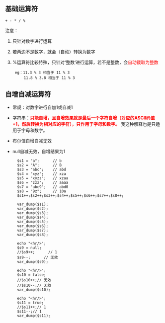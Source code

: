 ## 基础运算符
	+ - * / %

注意：

1. 只针对数字进行运算
2. 若两边不是数字，就会（自动）转换为数字
3. %运算符比较特殊，只针对‘整数‘进行运算，若不是整数，会<font color='red'>自动截取为整数</font>
	
		eg：11.3 % 3 相当于 11 % 3
			11.8 % 3.8 相当于 11 % 3

## 自增自减运算符
- 常规：对数字进行自加1或自减1
- 字符串：<font color='red'>**只能自增，且自增效果就是最后一个字符自增（对应的ASCII码值+1，然后转换为相对应的字符），只作用于字母和数字。**</font>   我这种解释也是只适用于字母和数字。
- 布尔值自增自减无效
- null自减无效，自增结果为1


		$s1 = "a";      // b
		$s2 = "A";      // B
		$s3 = "abc";    // abd
		$s4 = "xyz";    // xza
		$s5 = "xyzz";   // xzaa
		$s6 = "zzz";    // aaaa
		$s7 = "abc9";   // abd0
		$s8 = "9z";     // 10a
		$s1++;$s2++;$s3++;$s4++;$s5++;$s6++;$s7++;$s8++;
		
		var_dump($s1);
		var_dump($s2);
		var_dump($s3);
		var_dump($s4);
		var_dump($s5);
		var_dump($s6);
		var_dump($s7);
		var_dump($s8);
		
		echo "<hr/>";
		$s9 = null;
		//$s9++;      // 1
		$s9--;      // 无效
		var_dump($s9);
		
		echo "<hr/>";
		$s10 = false;
		//$s10++;// 无效
		//$s10--;// 无效
		var_dump($s10);
		
		echo "<hr/>";
		$s11 = true;
		//$s11++;// 1
		$s11--;// 1
		var_dump($s11);